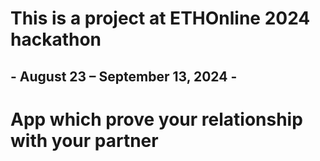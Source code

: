 
# This is a project at ETHOnline 2024 hackathon
##  - August 23 – September 13, 2024 -
# App which prove your relationship with your partner

